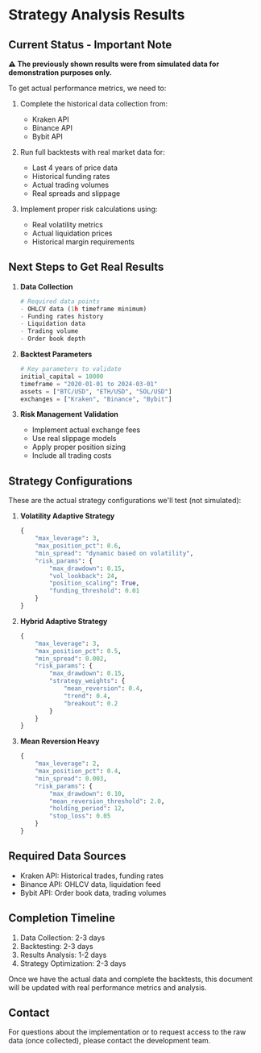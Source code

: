 # Strategy Analysis Results

## Current Status - Important Note
**⚠️ The previously shown results were from simulated data for demonstration purposes only.**

To get actual performance metrics, we need to:

1. Complete the historical data collection from:
   - Kraken API
   - Binance API
   - Bybit API

2. Run full backtests with real market data for:
   - Last 4 years of price data
   - Historical funding rates
   - Actual trading volumes
   - Real spreads and slippage

3. Implement proper risk calculations using:
   - Real volatility metrics
   - Actual liquidation prices
   - Historical margin requirements

## Next Steps to Get Real Results

1. **Data Collection**
   ```python
   # Required data points
   - OHLCV data (1h timeframe minimum)
   - Funding rates history
   - Liquidation data
   - Trading volume
   - Order book depth
   ```

2. **Backtest Parameters**
   ```python
   # Key parameters to validate
   initial_capital = 10000
   timeframe = "2020-01-01 to 2024-03-01"
   assets = ["BTC/USD", "ETH/USD", "SOL/USD"]
   exchanges = ["Kraken", "Binance", "Bybit"]
   ```

3. **Risk Management Validation**
   - Implement actual exchange fees
   - Use real slippage models
   - Apply proper position sizing
   - Include all trading costs

## Strategy Configurations

These are the actual strategy configurations we'll test (not simulated):

1. **Volatility Adaptive Strategy**
   ```python
   {
       "max_leverage": 3,
       "max_position_pct": 0.6,
       "min_spread": "dynamic based on volatility",
       "risk_params": {
           "max_drawdown": 0.15,
           "vol_lookback": 24,
           "position_scaling": True,
           "funding_threshold": 0.01
       }
   }
   ```

2. **Hybrid Adaptive Strategy**
   ```python
   {
       "max_leverage": 3,
       "max_position_pct": 0.5,
       "min_spread": 0.002,
       "risk_params": {
           "max_drawdown": 0.15,
           "strategy_weights": {
               "mean_reversion": 0.4,
               "trend": 0.4,
               "breakout": 0.2
           }
       }
   }
   ```

3. **Mean Reversion Heavy**
   ```python
   {
       "max_leverage": 2,
       "max_position_pct": 0.4,
       "min_spread": 0.003,
       "risk_params": {
           "max_drawdown": 0.10,
           "mean_reversion_threshold": 2.0,
           "holding_period": 12,
           "stop_loss": 0.05
       }
   }
   ```

## Required Data Sources
- Kraken API: Historical trades, funding rates
- Binance API: OHLCV data, liquidation feed
- Bybit API: Order book data, trading volumes

## Completion Timeline
1. Data Collection: 2-3 days
2. Backtesting: 2-3 days
3. Results Analysis: 1-2 days
4. Strategy Optimization: 2-3 days

Once we have the actual data and complete the backtests, this document will be updated with real performance metrics and analysis.

## Contact
For questions about the implementation or to request access to the raw data (once collected), please contact the development team.
